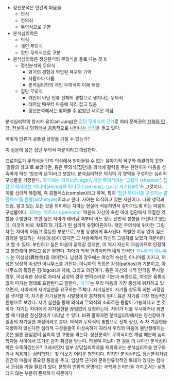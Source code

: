  - 정신분석은 인간의 마음을 
	 - 의식
	 - 전의식
	 - 무의식으로 구분
 - 분석심리학은 
	 - 의식
	 - 개인 무의식
	 - 집단 무의식으로 구분
- 분석심리학은 정신분석의 무의식을 둘로 나눈 것 X
	- 정신분석의 무의식
		- 과거의 경험과 억압된 욕구와 기억
		- 사람마다 다름
		- 분석심리학의 개인 무의식이 이에 해당
	- 집단 무의식
		- 개인이 아닌 인류 전체의 경험으로 생겨나는 무의식
		- 태어날 때부터 마음에 자리 잡고 있음
		- 정신분석에서는 찾아볼 수 없었던 새로운 개념

분석심리학의 창시자 융(Carl Jung)은 <font color="#00b0f0">집단 무의식의 근거</font>로 여러 문화권의 <u>신화와 민담, 전설이나 민화에서 공통적으로
나타나는 <font color="#00b0f0">상징</font></u>을 들고 있다. 

어떻게 인류가 공통된 상징을 가질 수 있는가? 

이 질문에 융은 집단 무의식 때문이라고 대답한다. 

프로이트가 무의식을 단지 의식에서 받아들일 수 없는 유아기적 욕구와 해결되지 못한 ‘갈등의 창고’로 보았다면, 융은
무의식(집단)을 의식에 활력을 주는 원천이자 마음을 성숙하게 하는 ‘창조의 샘’이라고 보았다.
 분석심리학은 의식의 각 영역을 구성하는 심리적 구성물을 가정한다. <font color="#00b0f0">의식에는 ‘자아(ich, ego)’</font>, <font color="#00b0f0">개인 무의식에는 ‘그림자
(shadow)</font>’, <font color="#00b0f0">집단 무의식에는 ‘아니마(anima)와 아니무스(animus), 그리고 자기(self)’</font>가 그것이다. 이를 심리적 복합체, 즉 콤플렉스(complex)라고 하며, 특히 <font color="#00b0f0">‘집단 무의식을 구성하는 콤플렉스’를 원형(archetype)</font>이라고 한다.
 자아는 의식하고 있는 자신이다. 나의 생각과 느낌, 알고 있는 모든 것을 의미하는 자아는 현실에 적응하면서 살아가도록
하는 마음의 구성물이다. <font color="#00b0f0">자아는 ‘페르소나(persona)’</font> 덕분에 자신이 속한 여러 집단에서 적절한 역할을 수행한다. 또한 융은
자아가 태어날 때부터 어느 정도 선천적 성향을 가진다고 했는데, 이것이 바로 ‘MBTI’의 기초가 된 심리적 유형이론이다.
개인 무의식에 위치한 ‘그림자’는 자아의 어둡고 열등한 부분으로, 보통 동성에게 투사된다. 특별한 이유 없이 싫은 감정을
일으키는 사람(동성)이 있다면 그 사람에게서 자신의 그림자를 보았기 때문이라고 할 수 있다. 부인하고 싶은 마음이 굴뚝같
겠지만, 이 역시 자신의 모습이므로 인정하고 통합해야 한다고 융은 말한다.
 자아가 외적 인격이라면 내적 인격인 <font color="#00b0f0">‘아니마와 아니무스’</font>는 이성성(異性性)을 의미한다. 남성의 경우에는 여성적 속성인
아니마를 가지고, 여성은 남성적 속성인 아니무스를 가진다. 아니마의 특징은 감성(pathos)과 기분이고, 아니무스의 특징은
힘(logos)과 지혜, 그리고 의견이다. 융은 자신의 내적 인격을 무시할 경우, 미성숙한 상태로 자라서 남성의 경우 변덕스러운
기분과 짜증으로, 여성은 융통성 없이 따지는 형태로 표현된다고 말한다.
 <font color="#00b0f0">‘자기’</font>는 우리 마음의 가장 중심에 위치하고 있으면서, 자아에게 자기실현을 요구하는 주체다. 자기실현이 자기를 찾도록
하는 과정임을 생각할 때, 자기란 자기실현의 시발점이자 종착점이 된다. 융은 자기를 가장 핵심적인 원형으로 보았다. 자기
실현을 통해 의식과 무의식의 조화로운 통합이 가능하다고 본 것이다.
자기는 자아에게 자기실현을 끊임없이 요청하는데, 자아가 이를 무시하거나 외면할 때 다양한 정신장애가 나타날 수 있다.
바꿔 말하자면 분석심리학에서는 정신장애가 일종의 자기실현 과정이라고 본다. 의식과 무의식의 통합으로 전체 정신, 즉 자
기실현을 지향하지 않는다면 심리적 구성물들이 미성숙하게 자라서 우리의 마음이 불안정해지는 것은 물론 끊임없이 심리적
인 고통을 겪는다.
정신분석도 무의식이란 개념 때문에 심리학자들 사이에서 뜨거운 감자 취급을 받는다. 하물며 이보다 한 걸음 더 나아간
분석심리학은 오죽하겠는가? 그래서인지 일부 상담심리학자를 제외하고는 분석심리학을 연구하거나 적용하는 심리학자는 찾
아보기 어려운 형편이다. 하지만 분석심리도 정신분석처럼 인간의 마음에 중요한 통찰을 주고, 임상적 근거와 문화인류학적인
토대가 있다는 점에서 관심을 가질 필요가 있다. 분명히 인류의 문명에는 과학과 논리만을 가지고서는 설명되지 않는 부분이
존재하기 때문이다
